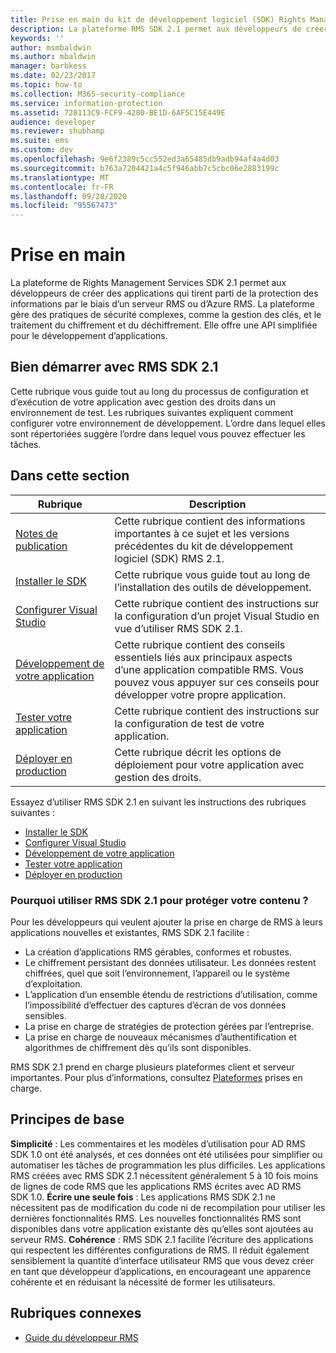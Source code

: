 ```yaml
---
title: Prise en main du kit de développement logiciel (SDK) Rights Management Services 2,1
description: La plateforme RMS SDK 2.1 permet aux développeurs de créer des applications qui tirent parti de la protection des informations RMS.
keywords: ''
author: msmbaldwin
ms.author: mbaldwin
manager: barbkess
ms.date: 02/23/2017
ms.topic: how-to
ms.collection: M365-security-compliance
ms.service: information-protection
ms.assetid: 728113C9-FCF9-4280-BE1D-6AF5C15E449E
audience: developer
ms.reviewer: shubhamp
ms.suite: ems
ms.custom: dev
ms.openlocfilehash: 9e6f2389c5cc552ed3a65485db9adb94af4a4d03
ms.sourcegitcommit: b763a7204421a4c5f946abb7c5cbc06e2883199c
ms.translationtype: MT
ms.contentlocale: fr-FR
ms.lasthandoff: 09/28/2020
ms.locfileid: "95567473"
---
```

# <a name="getting-started"></a>Prise en main

La plateforme de Rights Management Services SDK 2.1 permet aux développeurs de créer des applications qui tirent parti de la protection des informations par le biais d’un serveur RMS ou d’Azure RMS. La plateforme gère des pratiques de sécurité complexes, comme la gestion des clés, et le traitement du chiffrement et du déchiffrement. Elle offre une API simplifiée pour le développement d’applications.

## <a name="get-started-with-rmssdk21"></a>Bien démarrer avec RMS SDK 2.1

Cette rubrique vous guide tout au long du processus de configuration et d’exécution de votre application avec gestion des droits dans un environnement de test. Les rubriques suivantes expliquent comment configurer votre environnement de développement. L’ordre dans lequel elles sont répertoriées suggère l’ordre dans lequel vous pouvez effectuer les tâches.

## <a name="in-this-sections"></a>Dans cette section

| Rubrique | Description |
|-------|-------------|
| [Notes de publication](release-notes-rtm.md) | Cette rubrique contient des informations importantes à ce sujet et les versions précédentes du kit de développement logiciel (SDK) RMS 2.1.|
| [Installer le SDK](install-the-rms-sdk.md) | Cette rubrique vous guide tout au long de l’installation des outils de développement.|
| [Configurer Visual Studio](how-to-configure-a-visual-studio-project-to-use-the-ad-rms-sdk-2-0.md) | Cette rubrique contient des instructions sur la configuration d’un projet Visual Studio en vue d’utiliser RMS SDK 2.1.|
| [Développement de votre application](developing-your-application.md) | Cette rubrique contient des conseils essentiels liés aux principaux aspects d’une application compatible RMS. Vous pouvez vous appuyer sur ces conseils pour développer votre propre application.|
| [Tester votre application](how-to-set-up-your-test-environment.md) |Cette rubrique contient des instructions sur la configuration de test de votre application.|
| [Déployer en production](deploying-your-application.md) |Cette rubrique décrit les options de déploiement pour votre application avec gestion des droits.|


Essayez d’utiliser RMS SDK 2.1 en suivant les instructions des rubriques suivantes :

- [Installer le SDK](install-the-rms-sdk.md)
- [Configurer Visual Studio](how-to-configure-a-visual-studio-project-to-use-the-ad-rms-sdk-2-0.md)
- [Développement de votre application](developing-your-application.md)
- [Tester votre application](how-to-set-up-your-test-environment.md)
- [Déployer en production](deploying-your-application.md)

### <a name="why-use-rmssdk21-for-protecting-your-content"></a>Pourquoi utiliser RMS SDK 2.1 pour protéger votre contenu ?

Pour les développeurs qui veulent ajouter la prise en charge de RMS à leurs applications nouvelles et existantes, RMS SDK 2.1 facilite :

-   La création d’applications RMS gérables, conformes et robustes.
-   Le chiffrement persistant des données utilisateur. Les données restent chiffrées, quel que soit l’environnement, l’appareil ou le système d’exploitation.
-   L’application d’un ensemble étendu de restrictions d’utilisation, comme l’impossibilité d’effectuer des captures d’écran de vos données sensibles.
-   La prise en charge de stratégies de protection gérées par l’entreprise.
-   La prise en charge de nouveaux mécanismes d’authentification et algorithmes de chiffrement dès qu’ils sont disponibles.

RMS SDK 2.1 prend en charge plusieurs plateformes client et serveur importantes. Pour plus d’informations, consultez [Plateformes](supported-platforms.md) prises en charge.

## <a name="core-principles"></a>Principes de base

**Simplicité** : Les commentaires et les modèles d’utilisation pour AD RMS SDK 1.0 ont été analysés, et ces données ont été utilisées pour simplifier ou automatiser les tâches de programmation les plus difficiles. Les applications RMS créées avec RMS SDK 2.1 nécessitent généralement 5 à 10 fois moins de lignes de code RMS que les applications RMS écrites avec AD RMS SDK 1.0.
**Écrire une seule fois** : Les applications RMS SDK 2.1 ne nécessitent pas de modification du code ni de recompilation pour utiliser les dernières fonctionnalités RMS. Les nouvelles fonctionnalités RMS sont disponibles dans votre application existante dès qu’elles sont ajoutées au serveur RMS.
**Cohérence** : RMS SDK 2.1 facilite l’écriture des applications qui respectent les différentes configurations de RMS. Il réduit également sensiblement la quantité d’interface utilisateur RMS que vous devez créer en tant que développeur d’applications, en encourageant une apparence cohérente et en réduisant la nécessité de former les utilisateurs.

## <a name="related-topics"></a>Rubriques connexes

* [Guide du développeur RMS](developers-guide.md)
